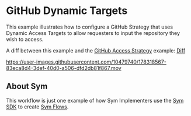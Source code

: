 # GitHub Dynamic Targets

This example illustrates how to configure a GitHub Strategy that uses Dynamic Access Targets to allow requesters to input the repository they wish to access.

A diff between this example and the [GitHub Access Strategy](../github_access_strategy) example: [Diff](https://github.com/symopsio/examples/compare/31f48e15414624084751208b2726dca71abee691...6c8d72e8350d672c34530912d07344046a3e6358)

https://user-images.githubusercontent.com/10479740/178318567-83eca8d4-3def-40d0-a506-dfd2db81f867.mov

## About Sym

This workflow is just one example of how Sym Implementers use the [Sym SDK](https://docs.symops.com/docs) to create [Sym Flows](https://docs.symops.com/docs/sym-access-flows).
